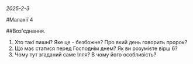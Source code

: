 _2025-2-3_

#Малахії 4

##Воз'єднання.
1. Хто такі пишні? Яке це - безбожне? Про який день говорить пророк?
2. Що має статися перед Господнім днем? Як ви розумієте вірш 6?
3. Чому тут згаданий саме Ілля? В чому його особливість?

